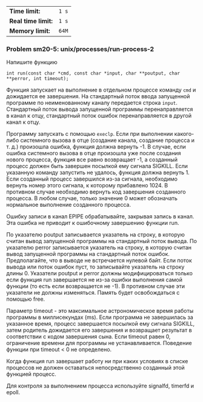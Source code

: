 |                      |       |
|----------------------|-------|
| **Time limit:**      | `1 s` |
| **Real time limit:** | `1 s` |
| **Memory limit:**    | `64M` |


### Problem sm20-5: unix/processes/run-process-2

Напишите функцию

    
    
    int run(const char *cmd, const char *input, char **poutput, char **perror, int timeout);

Функция запускает на выполнение в отдельном процессе команду
`cmd` и дожидается ее завершения. На стандартный поток ввода
запущенной программе по неименованному каналу передается строка
`input`. Стандартный поток вывода запущенной программы
перенаправляется в канал к отцу, стандартный поток ошибок
перенаправляется в другой канал к отцу.

Программу запускать с помощью `execlp`. Если при выполнении
какого-либо системного вызова в отце (создание канала, создание
процесса и т. д.) произошла ошибка, функция должна вернуть -1. В
случае, если ошибка системного вызова в отце произошла уже после
создания нового процесса, функция все равно возвращает -1, а
созданный процесс должен быть завершен посылкой ему сигнала
SIGKILL. Если указанную команду запустить не удалось, функция
должна вернуть 1. Если созданный процесс завершился из-за
сигнала, необходимо вернуть номер этого сигнала, к которому
прибавлено 1024. В противном случае необходимо вернуть код
завершения созданного процесса. В любом случае, только значение 0
может обозначать нормальное выполнение созданного процесса.

Ошибку записи в канал EPIPE обрабатывайте, закрывая запись в
канал. Эта ошибка не приводит к ошибочному завершению функции
run.

По указателю poutput записывается указатель на строку, в которую
считан вывод запущенной программы на стандартный поток вывода. По
указателю perror записывается указатель на строку, в которую
считан вывод запущенной программы на стандартный поток ошибок.
Предполагайте, что в выводе не встречается нулевой байт. Если
поток вывода или поток ошибок пуст, то записывайте указатель на
строку длины 0. Указатели poutput и perror должны
модифицироваться только если функция run завершается не из-за
ошибки выполнения самой функции (то есть если возвращается не
-1). В противном случае эти указатели не должны изменяться.
Память будет освобождаться с помощью free.

Параметр timeout - это максимальное астрономическое время работы
программы в миллисекундах (ms). Если программа не завершилась за
указанное время, процесс завершается посылкой ему сигнала
SIGKILL, затем родитель дожидается его завершения и возвращает
результат в соответствии с кодом завершения сына. Если timeout
равен 0, ограничение времени для программы не устанавливается.
Поведение функции при timeout < 0 не определено.

Когда функция run завершает работу ни при каких условиях в списке
процессов не должен оставаться непосредственно созданный этой
функцией процесс.

Для контроля за выполнением процесса используйте signalfd,
timerfd и epoll.

